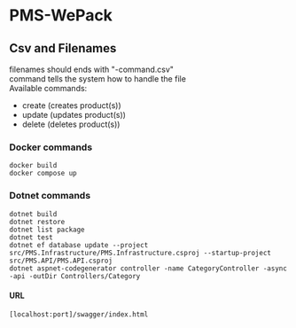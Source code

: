 # PMS-WePack
## Csv and Filenames
filenames should ends with "-command.csv"<br/>
command tells the system how to handle the file<br/>
Available commands:
- create (creates product(s))
- update (updates product(s))
- delete (deletes product(s))

### Docker commands
`docker build`<br/>
`docker compose up`<br/>

### Dotnet commands
`dotnet build`<br/>
`dotnet restore`<br/>
`dotnet list package`<br/>
`dotnet test`<br/>
`dotnet ef database update --project src/PMS.Infrastructure/PMS.Infrastructure.csproj --startup-project src/PMS.API/PMS.API.csproj`<br/>
`dotnet aspnet-codegenerator controller -name CategoryController -async -api -outDir Controllers/Category`<br/>


#### URL
`[localhost:port]/swagger/index.html`